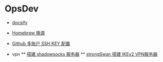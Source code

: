 <!-- _sidebar.md -->
# OpsDev <!-- {docsify-ignore} -->

* [docsify](/OpsDev/docsify.md)
* [Homebrew 换源](/OpsDev/Homebrew换源.md)
* [Github 多账户 SSH KEY 配置](/OpsDev/ssh_github.md)

* vpn
** [搭建 shadowsocks 服务器](/OpsDev/vpn/shadowsocks.md)
** [strongSwan 搭建 IKEv2 VPN服务器](/OpsDev/vpn/strongSwan.md)
